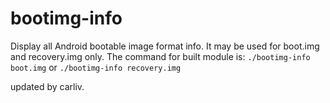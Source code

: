 bootimg-info
============

Display all Android bootable image format info. It may be used for boot.img and recovery.img only.
The command for built module is: `./bootimg-info boot.img` or `./bootimg-info recovery.img`

updated by carliv.